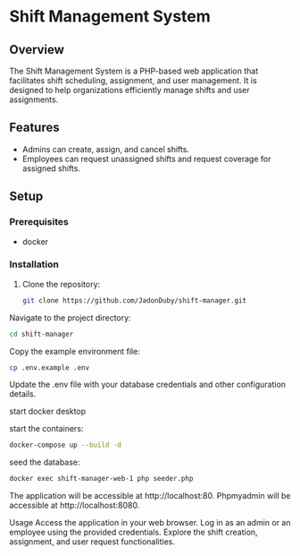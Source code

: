 # Shift Management System

## Overview

The Shift Management System is a PHP-based web application that facilitates shift scheduling, assignment, and user management. It is designed to help organizations efficiently manage shifts and user assignments.

## Features

- Admins can create, assign, and cancel shifts.
- Employees can request unassigned shifts and request coverage for assigned shifts.

## Setup

### Prerequisites

- docker

### Installation

1. Clone the repository:

   ```bash
   git clone https://github.com/JadonDuby/shift-manager.git
   ```
Navigate to the project directory:
  ```bash
  cd shift-manager
  ```
Copy the example environment file:
```bash
cp .env.example .env
```
Update the .env file with your database credentials and other configuration details.

start docker desktop

start the containers:
```bash
docker-compose up --build -d
```

seed the database:
```bash
docker exec shift-manager-web-1 php seeder.php 
```

The application will be accessible at http://localhost:80.
Phpmyadmin will be accessible at http://localhost:8080.

Usage
Access the application in your web browser.
Log in as an admin or an employee using the provided credentials.
Explore the shift creation, assignment, and user request functionalities.

